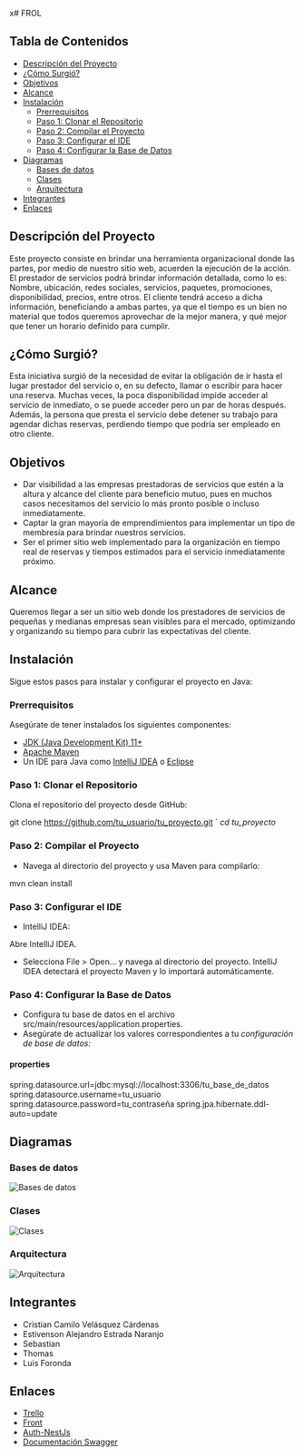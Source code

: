 x# FROL


## Tabla de Contenidos

  - [Descripción del Proyecto](#descripción-del-proyecto)
  - [¿Cómo Surgió?](#cómo-surgió)
  - [Objetivos](#objetivos)
  - [Alcance](#alcance)
  - [Instalación](#instalación)
    - [Prerrequisitos](#prerrequisitos)
    - [Paso 1: Clonar el Repositorio](#paso-1-clonar-el-repositorio)
    - [Paso 2: Compilar el Proyecto](#paso-2-compilar-el-proyecto)
    - [Paso 3: Configurar el IDE](#paso-3-configurar-el-ide)
    - [Paso 4: Configurar la Base de Datos](#paso-4-configurar-la-base-de-datos)
  - [Diagramas](#diagramas)
    - [Bases de datos](#bases-de-datos)
    - [Clases](#clases)
    - [Arquitectura](#arquitectura)
  - [Integrantes](#integrantes)
  - [Enlaces](#enlaces)

## Descripción del Proyecto

Este proyecto consiste en brindar una herramienta organizacional donde las partes, por medio de nuestro sitio web, acuerden la ejecución de la acción. El prestador de servicios podrá brindar información detallada, como lo es: Nombre, ubicación, redes sociales, servicios, paquetes, promociones, disponibilidad, precios, entre otros. El cliente tendrá acceso a dicha información, beneficiando a ambas partes, ya que el tiempo es un bien no material que todos queremos aprovechar de la mejor manera, y qué mejor que tener un horario definido para cumplir.

## ¿Cómo Surgió?

Esta iniciativa surgió de la necesidad de evitar la obligación de ir hasta el lugar prestador del servicio o, en su defecto, llamar o escribir para hacer una reserva. Muchas veces, la poca disponibilidad impide acceder al servicio de inmediato, o se puede acceder pero un par de horas después. Además, la persona que presta el servicio debe detener su trabajo para agendar dichas reservas, perdiendo tiempo que podría ser empleado en otro cliente.

## Objetivos

- Dar visibilidad a las empresas prestadoras de servicios que estén a la altura y alcance del cliente para beneficio mutuo, pues en muchos casos necesitamos del servicio lo más pronto posible o incluso inmediatamente.
- Captar la gran mayoría de emprendimientos para implementar un tipo de membresía para brindar nuestros servicios.
- Ser el primer sitio web implementado para la organización en tiempo real de reservas y tiempos estimados para el servicio inmediatamente próximo.

## Alcance

Queremos llegar a ser un sitio web donde los prestadores de servicios de pequeñas y medianas empresas sean visibles para el mercado, optimizando y organizando su tiempo para cubrir las expectativas del cliente.


## Instalación

Sigue estos pasos para instalar y configurar el proyecto en Java:

### Prerrequisitos

Asegúrate de tener instalados los siguientes componentes:

- [JDK (Java Development Kit) 11+](https://www.oracle.com/java/technologies/javase-jdk11-downloads.html)
- [Apache Maven](https://maven.apache.org/install.html)
- Un IDE para Java como [IntelliJ IDEA](https://www.jetbrains.com/idea/download/) o [Eclipse](https://www.eclipse.org/downloads/)

### Paso 1: Clonar el Repositorio

Clona el repositorio del proyecto desde GitHub:


git clone https://github.com/tu_usuario/tu_proyecto.git
`
*cd tu_proyecto*
<br>

### Paso 2: Compilar el Proyecto

- Navega al directorio del proyecto y usa Maven para compilarlo:


mvn clean install

### Paso 3: Configurar el IDE
- IntelliJ IDEA:

Abre IntelliJ IDEA.
- Selecciona File > Open... y navega al directorio del proyecto.
IntelliJ IDEA detectará el proyecto Maven y lo importará automáticamente.

### Paso 4: Configurar la Base de Datos
- Configura tu base de datos en el archivo src/main/resources/application.properties.
-  Asegúrate de actualizar los valores correspondientes a tu *configuración de base de datos:*

#### properties

spring.datasource.url=jdbc:mysql://localhost:3306/tu_base_de_datos
spring.datasource.username=tu_usuario
spring.datasource.password=tu_contraseña
spring.jpa.hibernate.ddl-auto=update


## Diagramas
### Bases de datos 
![Bases de datos](image.png)
### Clases
![Clases](image-1.png)
### Arquitectura
![Arquitectura](image-2.png)

## Integrantes

- Cristian Camilo Velásquez Cárdenas
- Estivenson Alejandro Estrada Naranjo
- Sebastian
- Thomas
- Luis Foronda

## Enlaces

- [Trello](https://trello.com/b/i2e412fs/frol)
- [Front](https://github.com/XtianCarde/FROL-FRONT.git)
- [Auth-NestJs](https://github.com/SebasRojasM1/API-Project)
- [Documentación Swagger](http://localhost:8080/api/v1/swagger-ui/index.html)
